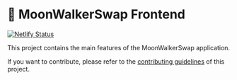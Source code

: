 # 🚀 MoonWalkerSwap Frontend

[![Netlify Status](https://api.netlify.com/api/v1/badges/7bebf1a3-be7b-4165-afd1-446256acd5e3/deploy-status)](https://app.netlify.com/sites/pancake-prod/deploys)

This project contains the main features of the MoonWalkerSwap application.

If you want to contribute, please refer to the [contributing guidelines](./CONTRIBUTING.md) of this project.
